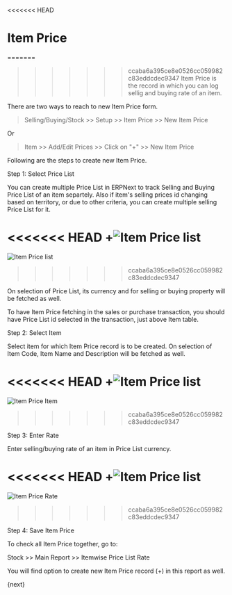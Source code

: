 <<<<<<< HEAD
# Item Price

=======
>>>>>>> ccaba6a395ce8e0526cc059982c83eddcdec9347
Item Price is the record in which you can log sellig and buying rate of an item.

There are two ways to reach to new Item Price form.

> Selling/Buying/Stock >> Setup >> Item Price >> New Item Price

Or

> Item >> Add/Edit Prices >> Click on "+"  >> New Item Price

Following are the steps to create new Item Price.

Step 1: Select Price List

You can create multiple Price List in ERPNext to track Selling and Buying Price List of an item separtely. Also if item's selling prices id changing based on territory, or due to other criteria, you can create multiple selling Price List for it.

<<<<<<< HEAD
+<img class="screenshot" alt="Item Price list" src="/docs/assets/img/stock/item-price-1.png">
=======
![Item Price list]({{docs_base_url}}/assets/old_images/erpnext/item-price-list.png)
>>>>>>> ccaba6a395ce8e0526cc059982c83eddcdec9347

On selection of Price List, its currency and for selling or buying property will be fetched as well.

To have Item Price fetching in the sales or purchase transaction, you should have Price List id selected in the transaction, just above Item table.

Step 2: Select Item

Select item for which Item Price record is to be created. On selection of Item Code, Item Name and Description will be fetched as well.

<<<<<<< HEAD
+<img class="screenshot" alt="Item Price list" src="/docs/assets/img/stock/item-price-2.png">
=======
![Item Price Item]({{docs_base_url}}/assets/old_images/erpnext/item-price-item.png)
>>>>>>> ccaba6a395ce8e0526cc059982c83eddcdec9347

Step 3: Enter Rate

Enter selling/buying rate of an item in Price List currency.

<<<<<<< HEAD
+<img class="screenshot" alt="Item Price list" src="/docs/assets/img/stock/item-price-3.png">
=======
![Item Price Rate]({{docs_base_url}}/assets/old_images/erpnext/item-price-rate.png)
>>>>>>> ccaba6a395ce8e0526cc059982c83eddcdec9347

Step 4: Save Item Price

To check all Item Price together, go to:

Stock >> Main Report >> Itemwise Price List Rate

You will find option to create new Item Price record (+) in this report as well.

{next}
